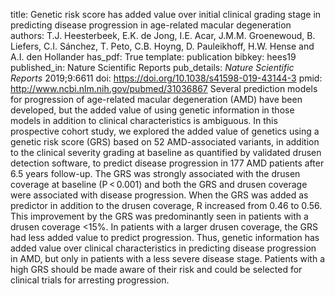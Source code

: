 title: Genetic risk score has added value over initial clinical grading stage in predicting disease progression in age-related macular degeneration
authors: T.J. Heesterbeek, E.K. de Jong, I.E. Acar, J.M.M. Groenewoud, B. Liefers, C.I. Sánchez, T. Peto, C.B. Hoyng, D. Pauleikhoff, H.W. Hense and A.I. den Hollander
has_pdf: True
template: publication
bibkey: hees19
published_in: Nature Scientific Reports
pub_details: <i>Nature Scientific Reports</i> 2019;9:6611
doi: https://doi.org/10.1038/s41598-019-43144-3
pmid: http://www.ncbi.nlm.nih.gov/pubmed/31036867
Several prediction models for progression of age-related macular degeneration (AMD) have been developed, but the added value of using genetic information in those models in addition to clinical characteristics is ambiguous. In this prospective cohort study, we explored the added value of genetics using a genetic risk score (GRS) based on 52 AMD-associated variants, in addition to the clinical severity grading at baseline as quantified by validated drusen detection software, to predict disease progression in 177 AMD patients after 6.5 years follow-up. The GRS was strongly associated with the drusen coverage at baseline (P < 0.001) and both the GRS and drusen coverage were associated with disease progression. When the GRS was added as predictor in addition to the drusen coverage, R  increased from 0.46 to 0.56. This improvement by the GRS was predominantly seen in patients with a drusen coverage <15%. In patients with a larger drusen coverage, the GRS had less added value to predict progression. Thus, genetic information has added value over clinical characteristics in predicting disease progression in AMD, but only in patients with a less severe disease stage. Patients with a high GRS should be made aware of their risk and could be selected for clinical trials for arresting progression.


